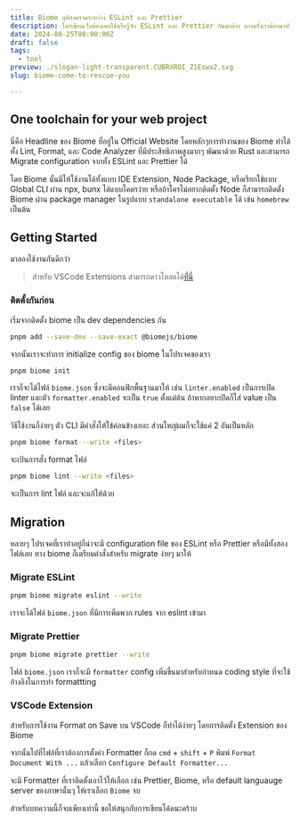 ```yaml
---
title: Biome ยุติสงครามระหว่าง ESLint และ Prettier
description: ใครเขียนเว็บต้องเคยใช้หรือรู้จัก ESLint และ Prettier กันมาบ้าง บางครั้งเราต้องมาปวดหัวที่เจ้าสอง Tools นี้มันดันตีกัน วันนี้มารู้จัก Biome ที่จะเข้ามาแทนที่ได้แบบแนบสนิทกัน
date: 2024-08-25T00:00:00Z
draft: false
tags:
  - tool
preview: ./slogan-light-transparent.CUBRXROI_Z1Eswx2.svg
slug: biome-come-to-rescue-you

---
```


## One toolchain for your web project

นี่คือ Headline ของ Biome ที่อยู่ใน Official Website โดยหลักๆการทำงานของ Biome ทำได้ทั้ง Lint, Format, และ Code Analyzer ที่มีประสิทธิภาพสูงมากๆ พัฒนาด้วย Rust และสามารถ Migrate configuration จากทั้ง ESLint และ Prettier ได้

โดย Biome นั้นมีให้ใช้งานได้ทั้งแบบ IDE Extension, Node Package, หรือเรียกใช้แบบ Global CLI ผ่าน npx, bunx ได้แบบโคตรง่าย หรือถ้าใครไม่อยากติดตั้ง Node ก็สามารถติดตั้ง Biome ผ่าน package manager ในรูปแบบ `standalone executable` ได้ เช่น `homebrew` เป็นต้น


## Getting Started

มาลองใช้งานกันดีกว่า

> สำหรับ VSCode Extensions สามารถดาวโหลดได้[ที่นี่](https://marketplace.visualstudio.com/items?itemName=biomejs.biome)


### ติดตั้งกันก่อน

เริ่มจากติดตั้ง biome เป็น dev dependencies กัน

```sh
pnpm add --save-dev --save-exact @biomejs/biome
```

จากนั้นเราจะทำการ initialize config ของ biome ในโปรเจคของเรา

```sh
pnpm biome init
```

เราก็จะได้ไฟล์ `biome.json` ซึ่งจะมีคอนฟิกพื้นฐานมาให้ เช่น `linter.enabled` เป็นการเปิด linter และตัว `formatter.enabled` จะเป็น `true` ตั้งแต่ต้น ถ้าหากอยากปิดก็ใส่ value เป็น `false` ได้เลย

วิธีใช้งานก็ง่ายๆ ตัว CLI มีคำสั่งให้ใช้ค่อนข้างเยอะ ส่วนใหญ่ผมก็จะใช้แค่ 2 อันเป็นหลัก

```sh
pnpm biome format --write <files>
```

จะเป้นการสั่ง format ไฟล์

```sh
pnpm biome lint --write <files>
```

จะเป็นการ lint ไฟล์ และจะแก้ให้ด้วย

## Migration

หลายๆ โปรเจคที่เราทำอยู่ก็น่าจะมี configuration file ของ ESLint หรือ Prettier หรือมีทั้งสองไฟล์เลย ทาง biome ก็เตรียมคำสั่งสำหรับ migrate ง่ายๆ มาให้

### Migrate ESLint

```sh
pnpm biome migrate eslint --write
```
เราจะได้ไฟล์ `biome.json` ที่มีการเพิ่มพวก rules จาก eslint เข้ามา

### Migrate Prettier

```sh
pnpm biome migrate prettier --write
```
ไฟล์ `biome.json` เราก็จะมี `formatter` config เพิ่มขึ้นมาสำหรับกำหนด coding style ที่จะใช้อ้างอิงในการทำ formattting

### VSCode Extension

สำหรับการใช้งาน Format on Save บน VSCode ก็ทำได้ง่ายๆ โดยการติดตั้ง Extension ของ Biome

จากนั้นไปที่ไฟล์ที่เราต้องการตั้งค่า Formatter ก็กด `cmd` + `shift` + `P` พิมพ์ `Format Document With ...` แล้วเลือก `Configure Default Formatter...`

จะมี Formatter ที่เราติดตั้งเอาไว้ให้เลือก เช่น Prettier, Biome, หรือ default languauge server ของภาษานั้นๆ ให้เราเลือก `Biome` จบ

สำหรับบทความนี้ก็จบเพียงเท่านี้ ขอให้สนุกกับการเขียนโค้ดนะคร้าบ